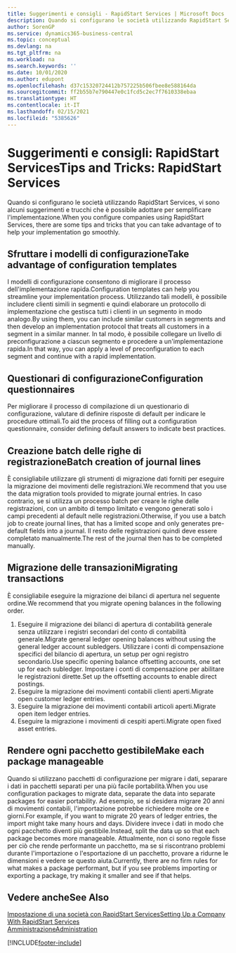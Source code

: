 ```yaml
---
title: Suggerimenti e consigli - RapidStart Services | Microsoft Docs
description: Quando si configurano le società utilizzando RapidStart Services, vi sono alcuni suggerimenti e trucchi che è possibile adottare per semplificare l'implementazione.
author: SorenGP
ms.service: dynamics365-business-central
ms.topic: conceptual
ms.devlang: na
ms.tgt_pltfrm: na
ms.workload: na
ms.search.keywords: ''
ms.date: 10/01/2020
ms.author: edupont
ms.openlocfilehash: d37c15320724412b757225b506fbee8e588164da
ms.sourcegitcommit: ff2b55b7e790447e0c1fcd5c2ec7f7610338ebaa
ms.translationtype: HT
ms.contentlocale: it-IT
ms.lasthandoff: 02/15/2021
ms.locfileid: "5385626"
---
```

# <a name="tips-and-tricks-rapidstart-services"></a><span data-ttu-id="78fd1-103">Suggerimenti e consigli: RapidStart Services</span><span class="sxs-lookup"><span data-stu-id="78fd1-103">Tips and Tricks: RapidStart Services</span></span>

<span data-ttu-id="78fd1-104">Quando si configurano le società utilizzando RapidStart Services, vi sono alcuni suggerimenti e trucchi che è possibile adottare per semplificare l'implementazione.</span><span class="sxs-lookup"><span data-stu-id="78fd1-104">When you configure companies using RapidStart Services, there are some tips and tricks that you can take advantage of to help your implementation go smoothly.</span></span>  

## <a name="take-advantage-of-configuration-templates"></a><span data-ttu-id="78fd1-105">Sfruttare i modelli di configurazione</span><span class="sxs-lookup"><span data-stu-id="78fd1-105">Take advantage of configuration templates</span></span>

<span data-ttu-id="78fd1-106">I modelli di configurazione consentono di migliorare il processo dell'implementazione rapida.</span><span class="sxs-lookup"><span data-stu-id="78fd1-106">Configuration templates can help you streamline your implementation process.</span></span> <span data-ttu-id="78fd1-107">Utilizzando tali modelli, è possibile includere clienti simili in segmenti e quindi elaborare un protocollo di implementazione che gestisca tutti i clienti in un segmento in modo analogo.</span><span class="sxs-lookup"><span data-stu-id="78fd1-107">By using them, you can include similar customers in segments and then develop an implementation protocol that treats all customers in a segment in a similar manner.</span></span> <span data-ttu-id="78fd1-108">In tal modo, è possibile collegare un livello di preconfigurazione a ciascun segmento e procedere a un'implementazione rapida.</span><span class="sxs-lookup"><span data-stu-id="78fd1-108">In that way, you can apply a level of preconfiguration to each segment and continue with a rapid implementation.</span></span>  

## <a name="configuration-questionnaires"></a><span data-ttu-id="78fd1-109">Questionari di configurazione</span><span class="sxs-lookup"><span data-stu-id="78fd1-109">Configuration questionnaires</span></span>

<span data-ttu-id="78fd1-110">Per migliorare il processo di compilazione di un questionario di configurazione, valutare di definire risposte di default per indicare le procedure ottimali.</span><span class="sxs-lookup"><span data-stu-id="78fd1-110">To aid the process of filling out a configuration questionnaire, consider defining default answers to indicate best practices.</span></span>  

## <a name="batch-creation-of-journal-lines"></a><span data-ttu-id="78fd1-111">Creazione batch delle righe di registrazione</span><span class="sxs-lookup"><span data-stu-id="78fd1-111">Batch creation of journal lines</span></span>

<span data-ttu-id="78fd1-112">È consigliabile utilizzare gli strumenti di migrazione dati forniti per eseguire la migrazione dei movimenti delle registrazioni.</span><span class="sxs-lookup"><span data-stu-id="78fd1-112">We recommend that you use the data migration tools provided to migrate journal entries.</span></span> <span data-ttu-id="78fd1-113">In caso contrario, se si utilizza un processo batch per creare le righe delle registrazioni, con un ambito di tempo limitato e vengono generati solo i campi precedenti al default nelle registrazioni.</span><span class="sxs-lookup"><span data-stu-id="78fd1-113">Otherwise, if you use a batch job to create journal lines, that has a limited scope and only generates pre-default fields into a journal.</span></span> <span data-ttu-id="78fd1-114">Il resto delle registrazioni quindi deve essere completato manualmente.</span><span class="sxs-lookup"><span data-stu-id="78fd1-114">The rest of the journal then has to be completed manually.</span></span>  

## <a name="migrating-transactions"></a><span data-ttu-id="78fd1-115">Migrazione delle transazioni</span><span class="sxs-lookup"><span data-stu-id="78fd1-115">Migrating transactions</span></span>

<span data-ttu-id="78fd1-116">È consigliabile eseguire la migrazione dei bilanci di apertura nel seguente ordine.</span><span class="sxs-lookup"><span data-stu-id="78fd1-116">We recommend that you migrate opening balances in the following order.</span></span> <!--Be aware that you cannot insert ledger entries directly. Instead you must use journals to post the journal lines-->

1. <span data-ttu-id="78fd1-117">Eseguire il migrazione dei bilanci di apertura di contabilità generale senza utilizzare i registri secondari del conto di contabilità generale.</span><span class="sxs-lookup"><span data-stu-id="78fd1-117">Migrate general ledger opening balances without using the general ledger account subledgers.</span></span> <span data-ttu-id="78fd1-118">Utilizzare i conti di compensazione specifici del bilancio di apertura, un setup per ogni registro secondario.</span><span class="sxs-lookup"><span data-stu-id="78fd1-118">Use specific opening balance offsetting accounts, one set up for each subledger.</span></span> <span data-ttu-id="78fd1-119">Impostare i conti di compensazione per abilitare le registrazioni dirette.</span><span class="sxs-lookup"><span data-stu-id="78fd1-119">Set up the offsetting accounts to enable direct postings.</span></span>  
2. <span data-ttu-id="78fd1-120">Eseguire la migrazione dei movimenti contabili clienti aperti.</span><span class="sxs-lookup"><span data-stu-id="78fd1-120">Migrate open customer ledger entries.</span></span>  <!--work on these-->
3. <span data-ttu-id="78fd1-121">Eseguire la migrazione dei movimenti contabili articoli aperti.</span><span class="sxs-lookup"><span data-stu-id="78fd1-121">Migrate open item ledger entries.</span></span>  
4. <span data-ttu-id="78fd1-122">Eseguire la migrazione i movimenti di cespiti aperti.</span><span class="sxs-lookup"><span data-stu-id="78fd1-122">Migrate open fixed asset entries.</span></span>  

## <a name="make-each-package-manageable"></a><span data-ttu-id="78fd1-123">Rendere ogni pacchetto gestibile</span><span class="sxs-lookup"><span data-stu-id="78fd1-123">Make each package manageable</span></span>

<span data-ttu-id="78fd1-124">Quando si utilizzano pacchetti di configurazione per migrare i dati, separare i dati in pacchetti separati per una più facile portabilità.</span><span class="sxs-lookup"><span data-stu-id="78fd1-124">When you use configuration packages to migrate data, separate the data into separate packages for easier portability.</span></span> <span data-ttu-id="78fd1-125">Ad esempio, se si desidera migrare 20 anni di movimenti contabili, l'importazione potrebbe richiedere molte ore e giorni.</span><span class="sxs-lookup"><span data-stu-id="78fd1-125">For example, if you want to migrate 20 years of ledger entries, the import might take many hours and days.</span></span> <span data-ttu-id="78fd1-126">Dividere invece i dati in modo che ogni pacchetto diventi più gestibile.</span><span class="sxs-lookup"><span data-stu-id="78fd1-126">Instead, split the data up so that each package becomes more manageable.</span></span> <span data-ttu-id="78fd1-127">Attualmente, non ci sono regole fisse per ciò che rende performante un pacchetto, ma se si riscontrano problemi durante l'importazione o l'esportazione di un pacchetto, provare a ridurne le dimensioni e vedere se questo aiuta.</span><span class="sxs-lookup"><span data-stu-id="78fd1-127">Currently, there are no firm rules for what makes a package performant, but if you see problems importing or exporting a package, try making it smaller and see if that helps.</span></span>  

## <a name="see-also"></a><span data-ttu-id="78fd1-128">Vedere anche</span><span class="sxs-lookup"><span data-stu-id="78fd1-128">See Also</span></span>

[<span data-ttu-id="78fd1-129">Impostazione di una società con RapidStart Services</span><span class="sxs-lookup"><span data-stu-id="78fd1-129">Setting Up a Company With RapidStart Services</span></span>](admin-set-up-a-company-with-rapidstart.md)  
[<span data-ttu-id="78fd1-130">Amministrazione</span><span class="sxs-lookup"><span data-stu-id="78fd1-130">Administration</span></span>](admin-setup-and-administration.md)  


[!INCLUDE[footer-include](includes/footer-banner.md)]